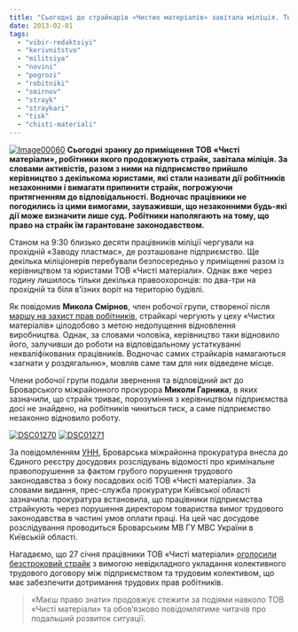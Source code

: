 ```yaml
---
title: "Сьогодні до страйкарів «Чистих матеріалів» завітала міліція. Тиск на робітників триває"
date: 2013-02-01
tags: 
  - "vibir-redaktsiyi"
  - "kerivnitstvo"
  - "militsiya"
  - "novini"
  - "pogrozi"
  - "robitniki"
  - "smirnov"
  - "strayk"
  - "straykari"
  - "tisk"
  - "chisti-materiali"
---
```


[![Image00060](https://mpz.brovary.org/wp-content/uploads/2013/02/Image00060.jpg)](https://mpz.brovary.org/wp-content/uploads/2013/02/Image00060.jpg) **Сьогодні зранку до приміщення ТОВ «Чисті матеріали», робітники якого продовжують страйк, завітала міліція. За словами активістів, разом з ними на підприємство прийшло керівництво з декількома юристами, які стали називати дії робітників незаконними і вимагати припинити страйк, погрожуючи притягненням до відповідальності. Водночас працівники не погодились із цими вимогами, зауваживши, що незаконними будь-які дії може визначити лише суд. Робітники наполягають на тому, що право на страйк їм гарантоване законодавством.**

Станом на 9:30 близько десяти працівників міліції чергували на прохідній «Заводу пластмас», де розташоване підприємство. Ще декілька міліціонерів перебували безпосередньо у приміщенні разом із керівництвом та юристами ТОВ «Чисті матеріали». Однак вже через годину лишилось тільки декілька правоохоронців: по два-три на прохідній та біля в’їзних воріт на територію будівлі.

Як повідомив **Микола Смірнов**, член робочої групи, створеної після [маршу на захист прав робітників](https://mpz.brovary.org/u-brovarah-vidbuvsya-marsh-straykuyuchih-pratsivnikiv-chistih-materialiv/), страйкарі чергують у цеху «Чистих матеріалів» цілодобово з метою недопущення відновлення виробництва. Однак, за словами чоловіка, керівництво таки відновило його, залучивши до роботи на відповідальному устаткуванні некваліфікованих працівників. Водночас самих страйкарів намагаються «загнати у роздягальню», мовляв саме там для них відведене місце.

Члени робочої групи подали звернення та відповідний акт до Броварського міжрайонного прокурора **Миколи Гарника**, в яких зазначили, що страйк триває, порозуміння з керівництвом підприємства досі не знайдено, на робітників чиниться тиск, а саме підприємство незаконно відновило роботу.

[![DSC01270](https://mpz.brovary.org/wp-content/uploads/2013/02/DSC01270.jpg)](https://mpz.brovary.org/wp-content/uploads/2013/02/DSC01270.jpg) [![DSC01271](https://mpz.brovary.org/wp-content/uploads/2013/02/DSC01271.jpg)](https://mpz.brovary.org/wp-content/uploads/2013/02/DSC01271.jpg)

За повідомленням [УНН](http://www.unn.com.ua), Броварська міжрайонна прокуратура внесла до Єдиного реєстру досудових розслідувань відомості про кримінальне правопорушення за фактом грубого порушення трудового законодавства з боку посадових осіб ТОВ «Чисті матеріали». За словами видання, прес-служба прокуратури Київської області зазначила: прокуратура встановила, що працівники підприємства страйкують через порушення директором товариства вимог трудового законодавства в частині умов оплати праці. На цей час досудове розслідування проводиться Броварським МВ ГУ МВС України в Київській області.

Нагадаємо, що 27 січня працівники ТОВ «Чисті матеріали» [оголосили безстроковий страйк](https://mpz.brovary.org/straykuyuchi-pratsivniki-zablokuvali-robotu-pidpriyemstva-u-brovarah/) з вимогою невідкладного укладання колективного трудового договору між підприємством та трудовим колективом, що має забезпечити дотримання трудових прав робітників.

> «Маєш право знати» продовжує стежити за подіями навколо ТОВ «Чисті матеріали» та обов’язково повідомлятиме читачів про подальший розвиток ситуації.
